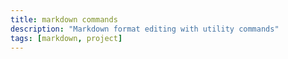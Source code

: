 ```yaml
---
title: markdown commands
description: "Markdown format editing with utility commands"
tags: [markdown, project]
---
```

